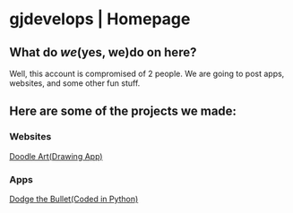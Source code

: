 # gjdevelops | Homepage

## What do *we*(yes, we)do on here?
Well, this account is compromised of 2 people. We are going to post apps, websites, and some other fun stuff.

## Here are some of the projects we made:

### Websites
[Doodle Art(Drawing App)](https://gjdevelops.github.io/doodleart)

### Apps
[Dodge the Bullet(Coded in Python)](https://gjdevelops.github.io/bulletdodge)
